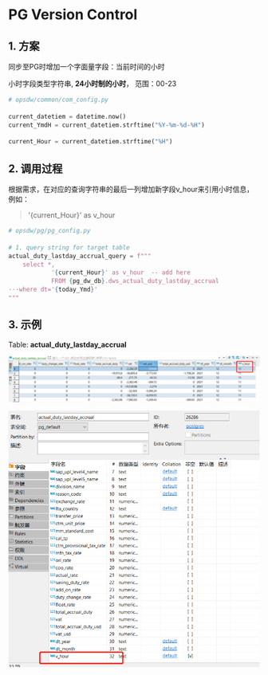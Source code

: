 # PG Version Control 

## 1. 方案

同步至PG时增加一个字面量字段：当前时间的小时

小时字段类型字符串, **24小时制的小时**， 范围：00-23

```python
# opsdw/common/com_config.py

current_datetiem = datetime.now()
current_YmdH = current_datetiem.strftime("%Y-%m-%d-%H")

current_Hour = current_datetiem.strftime("%H")
```

## 2. 调用过程

根据需求，在对应的查询字符串的最后一列增加新字段v_hour来引用小时信息， 例如：

> '{current_Hour}' as v_hour

```python
# opsdw/pg/pg_config.py

# 1. query string for target table
actual_duty_lastday_accrual_query = f"""
    select *,
            '{current_Hour}' as v_hour  -- add here
            FROM {pg_dw_db}.dws_actual_duty_lastday_accrual 
···where dt='{today_Ymd}' 
"""
```



## 3. 示例

Table: **actual_duty_lastday_accrual**

![image-20220130133113162](PG.assets/image-20220130133113162.png)

<img src="PG.assets/image-20220130133033443.png" alt="image-20220130133033443" style="zoom:80%;" />